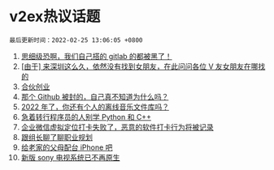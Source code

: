 # v2ex热议话题

`最后更新时间：2022-02-25 13:06:05 +0800`

1. [思细级恐啊，我们自己搭的 gitlab 的都被黑了！](https://www.v2ex.com/t/836253)
1. [[由于] 来深圳这么久，依然没有找到女朋友，在此问问各位 V 友女朋友在哪找的](https://www.v2ex.com/t/836301)
1. [合伙创业](https://www.v2ex.com/t/836145)
1. [那个 Github 被封的，自己真不知道为什么吗？](https://www.v2ex.com/t/836360)
1. [2022 年了，你还有个人的离线音乐文件库吗？](https://www.v2ex.com/t/836159)
1. [急着转行程序员的人别学 Python 和 C++](https://www.v2ex.com/t/836242)
1. [企业微信虚拟定位打卡失败了，恶意的软件打卡行为将被记录](https://www.v2ex.com/t/836255)
1. [跟组长聊了聊职业规划](https://www.v2ex.com/t/836156)
1. [给老家的父母配台 iPhone 吧](https://www.v2ex.com/t/836317)
1. [新版 sony 电视系统已不再原生](https://www.v2ex.com/t/836196)

